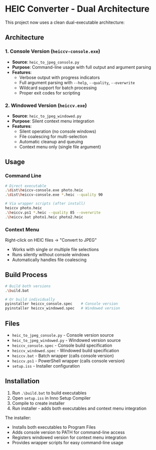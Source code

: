 # HEIC Converter - Dual Architecture

This project now uses a clean dual-executable architecture:

## Architecture

### 1. Console Version (`heiccv-console.exe`)
- **Source**: `heic_to_jpeg_console.py`
- **Purpose**: Command-line usage with full output and argument parsing
- **Features**: 
  - Verbose output with progress indicators
  - Full argument parsing with `--help`, `--quality`, `--overwrite`
  - Wildcard support for batch processing
  - Proper exit codes for scripting

### 2. Windowed Version (`heiccv.exe`)
- **Source**: `heic_to_jpeg_windowed.py`  
- **Purpose**: Silent context menu integration
- **Features**:
  - Silent operation (no console windows)
  - File coalescing for multi-selection
  - Automatic cleanup and queuing
  - Context menu only (single file argument)

## Usage

### Command Line
```bash
# Direct executable
.\dist\heiccv-console.exe photo.heic
.\dist\heiccv-console.exe *.heic --quality 90

# Via wrapper scripts (after install)
heiccv photo.heic
.\heiccv.ps1 *.heic --quality 85 --overwrite
.\heiccv.bat photo1.heic photo2.heic
```

### Context Menu
Right-click on HEIC files → "Convert to JPEG"
- Works with single or multiple file selections
- Runs silently without console windows
- Automatically handles file coalescing

## Build Process

```bash
# Build both versions
.\build.bat

# Or build individually  
pyinstaller heiccv_console.spec    # Console version
pyinstaller heiccv_windowed.spec   # Windowed version
```

## Files

- `heic_to_jpeg_console.py` - Console version source
- `heic_to_jpeg_windowed.py` - Windowed version source  
- `heiccv_console.spec` - Console build specification
- `heiccv_windowed.spec` - Windowed build specification
- `heiccv.bat` - Batch wrapper (calls console version)
- `heiccv.ps1` - PowerShell wrapper (calls console version)
- `setup.iss` - Installer configuration

## Installation

1. Run `.\build.bat` to build executables
2. Open `setup.iss` in Inno Setup Compiler
3. Compile to create installer
4. Run installer - adds both executables and context menu integration

The installer:
- Installs both executables to Program Files
- Adds console version to PATH for command-line access
- Registers windowed version for context menu integration
- Provides wrapper scripts for easy command-line usage
